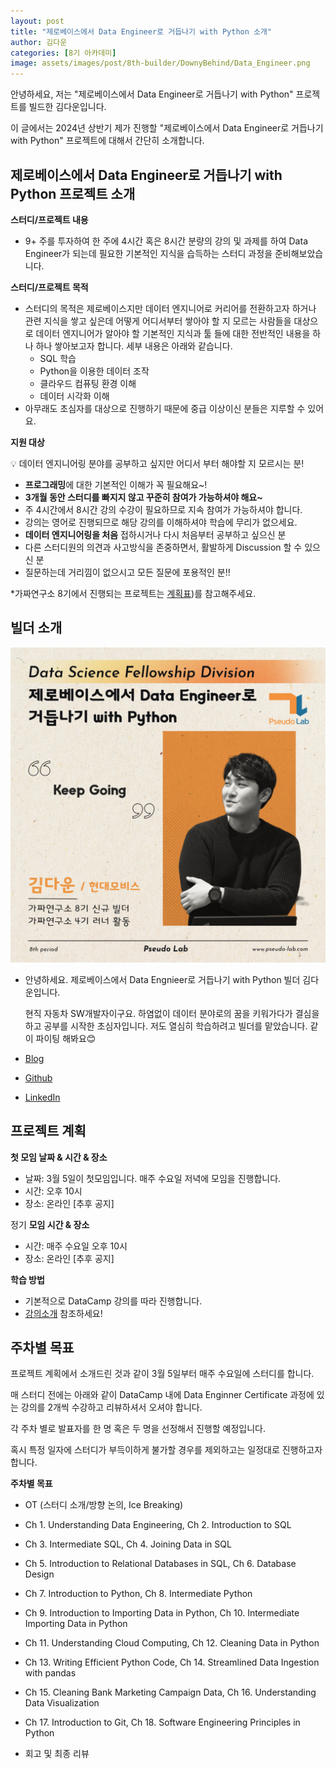 ```yaml
---
layout: post
title: "제로베이스에서 Data Engineer로 거듭나기 with Python 소개"
author: 김다운
categories: [8기 아카데미]
image: assets/images/post/8th-builder/DownyBehind/Data_Engineer.png
---
```


안녕하세요, 저는 "제로베이스에서 Data Engineer로 거듭나기 with Python" 프로젝트를 빌드한 김다운입니다.

이 글에서는 2024년 상반기 제가 진행할 "제로베이스에서 Data Engineer로 거듭나기 with Python" 프로젝트에 대해서 간단히 소개합니다.

## 제로베이스에서 Data Engineer로 거듭나기 with Python 프로젝트 소개

**스터디/프로젝트 내용**

- 9+ 주를 투자하여 한 주에 4시간 혹은 8시간 분량의 강의 및 과제를 하여 Data Engineer가 되는데 필요한 기본적인 지식을 습득하는 스터디 과정을 준비해보았습니다.

**스터디/프로젝트 목적**

- 스터디의 목적은 제로베이스지만 데이터 엔지니어로 커리어를 전환하고자 하거나 관련 지식을 쌓고 싶은데 어떻게 어디서부터 쌓아야 할 지 모르는 사람들을 대상으로 데이터 엔지니어가 알아야 할 기본적인 지식과 툴 들에 대한 전반적인 내용을 하나 하나 쌓아보고자 합니다. 세부 내용은 아래와 같습니다.
  - SQL 학습
  - Python을 이용한 데이터 조작
  - 클라우드 컴퓨팅 환경 이해
  - 데이터 시각화 이해
- 아무래도 초심자를 대상으로 진행하기 때문에 중급 이상이신 분들은 지루할 수 있어요.

**지원 대상**

<aside>

💡 데이터 엔지니어링 분야를 공부하고 싶지만 어디서 부터 해야할 지 모르시는 분!

</aside>

- **프로그래밍**에 대한 기본적인 이해가 꼭 필요해요~!
- **3개월 동안 스터디를 빠지지 않고 꾸준히 참여가 가능하셔야 해요~**
- 주 4시간에서 8시간 강의 수강이 필요하므로 지속 참여가 가능하셔야 합니다.
- 강의는 영어로 진행되므로 해당 강의를 이해하셔야 학습에 무리가 없으세요.
- **데이터 엔지니어링을 처음** 접하시거나 다시 처음부터 공부하고 싶으신 분
- 다른 스터디원의 의견과 사고방식을 존중하면서, 활발하게 Discussion 할 수 있으신 분
- 질문하는데 거리낌이 없으시고 모든 질문에 포용적인 분!!

\*가짜연구소 8기에서 진행되는 프로젝트는 [계획표](https://www.pseudo-lab.com/d16a59aa6f3847a092f8d55b89279b0))를 참고해주세요.

## 빌더 소개

![](../assets/images/post/8th-builder/DownyBehind/psuedoLab_Profile.png)

- 안녕하세요. 제로베이스에서 Data Engnieer로 거듭나기 with Python 빌더 김다운입니다.

  현직 자동차 SW개발자이구요. 하염없이 데이터 분야로의 꿈을 키워가다가 결심을 하고 공부를 시작한 초심자입니다. 저도 열심히 학습하려고 빌더를 맡았습니다. 같이 파이팅 해봐요😊

- [Blog](https://downyk.tistory.com/)
- [Github](https://github.com/DownyBehind)
- [LinkedIn](https://www.linkedin.com/in/dawoon-kim-1b530587/)

## 프로젝트 계획

**첫 모임 날짜 & 시간 & 장소**

- 날짜: 3월 5일이 첫모임입니다. 매주 수요일 저녁에 모임을 진행합니다.
- 시간: 오후 10시
- 장소: 온라인 [추후 공지]

정기 **모임 시간 & 장소**

- 시간: 매주 수요일 오후 10시
- 장소: 온라인 [추후 공지]

**학습 방법**

- 기본적으로 DataCamp 강의를 따라 진행합니다.
- [강의소개](https://app.datacamp.com/learn/career-tracks/data-engineer) 참조하세요!

## 주차별 목표

프로젝트 계획에서 소개드린 것과 같이 3월 5일부터 매주 수요일에 스터디를 합니다.

매 스터디 전에는 아래와 같이 DataCamp 내에 Data Enginner Certificate 과정에 있는 강의를 2개씩 수강하고 리뷰하셔서 오셔야 합니다.

각 주차 별로 발표자를 한 명 혹은 두 명을 선정해서 진행할 예정입니다.

혹시 특정 일자에 스터디가 부득이하게 불가할 경우를 제외하고는 일정대로 진행하고자 합니다.

**주차별 목표**

- OT (스터디 소개/방향 논의, Ice Breaking)

- Ch 1. Understanding Data Engineering, Ch 2. Introduction to SQL

- Ch 3. Intermediate SQL, Ch 4. Joining Data in SQL

- Ch 5. Introduction to Relational Databases in SQL, Ch 6. Database Design

- Ch 7. Introduction to Python, Ch 8. Intermediate Python

- Ch 9. Introduction to Importing Data in Python, Ch 10. Intermediate Importing Data in Python

- Ch 11. Understanding Cloud Computing, Ch 12. Cleaning Data in Python

- Ch 13. Writing Efficient Python Code, Ch 14. Streamlined Data Ingestion with pandas
- Ch 15. Cleaning Bank Marketing Campaign Data, Ch 16. Understanding Data Visualization

- Ch 17. Introduction to Git, Ch 18. Software Engineering Principles in Python

- 회고 및 최종 리뷰
